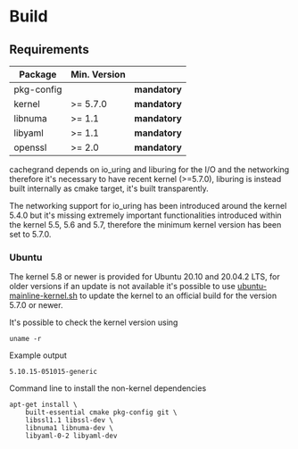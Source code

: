 # Build

## Requirements

| Package | Min. Version |   |
| - | - | - |
| pkg-config | | **mandatory** |
| kernel | >= 5.7.0 | **mandatory** |
| libnuma | >= 1.1 | **mandatory** |
| libyaml | >= 1.1 | **mandatory** |
| openssl | >= 2.0 | **mandatory** |

cachegrand depends on io_uring and liburing for the I/O and the networking therefore it's necessary to have recent
kernel (>=5.7.0), liburing is instead built internally as cmake target, it's built transparently.

The networking support for io_uring has been introduced around the kernel 5.4.0 but it's missing extremely important
functionalities introduced within the kernel 5.5, 5.6 and 5.7, therefore the minimum kernel version has been set to
5.7.0.

### Ubuntu

The kernel 5.8 or newer is provided for Ubuntu 20.10 and 20.04.2 LTS, for older versions if an update is not available
it's possible to use [ubuntu-mainline-kernel.sh](https://github.com/pimlie/ubuntu-mainline-kernel.sh) to update the 
kernel to an official build for the version 5.7.0 or newer.

It's possible to check the kernel version using
```shell
uname -r
```

Example output
```
5.10.15-051015-generic
```

Command line to install the non-kernel dependencies
```shell
apt-get install \
    built-essential cmake pkg-config git \
    libssl1.1 libssl-dev \
    libnuma1 libnuma-dev \
    libyaml-0-2 libyaml-dev
```

